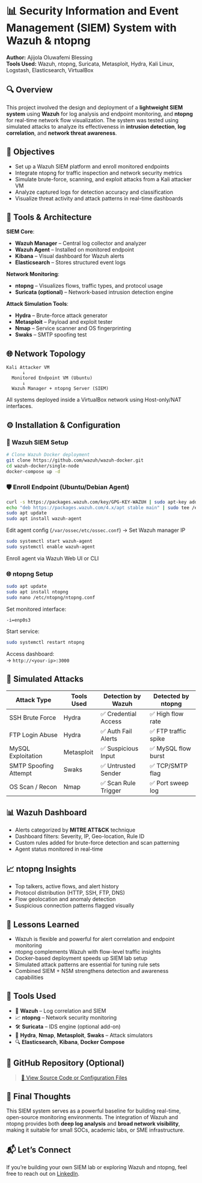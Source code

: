 # 📊 Security Information and Event Management (SIEM) System with Wazuh & ntopng

**Author:** Ajijola Oluwafemi Blessing    
**Tools Used:** Wazuh, ntopng, Suricata, Metasploit, Hydra, Kali Linux, Logstash, Elasticsearch, VirtualBox



## 🔍 Overview

This project involved the design and deployment of a **lightweight SIEM system** using **Wazuh** for log analysis and endpoint monitoring, and **ntopng** for real-time network flow visualization. The system was tested using simulated attacks to analyze its effectiveness in **intrusion detection**, **log correlation**, and **network threat awareness**.



## 🧱 Objectives

- Set up a Wazuh SIEM platform and enroll monitored endpoints  
- Integrate ntopng for traffic inspection and network security metrics  
- Simulate brute-force, scanning, and exploit attacks from a Kali attacker VM  
- Analyze captured logs for detection accuracy and classification  
- Visualize threat activity and attack patterns in real-time dashboards



## 🔧 Tools & Architecture

**SIEM Core**:  
- **Wazuh Manager** – Central log collector and analyzer  
- **Wazuh Agent** – Installed on monitored endpoint  
- **Kibana** – Visual dashboard for Wazuh alerts  
- **Elasticsearch** – Stores structured event logs

**Network Monitoring**:  
- **ntopng** – Visualizes flows, traffic types, and protocol usage  
- **Suricata (optional)** – Network-based intrusion detection engine

**Attack Simulation Tools**:  
- **Hydra** – Brute-force attack generator  
- **Metasploit** – Payload and exploit tester  
- **Nmap** – Service scanner and OS fingerprinting  
- **Swaks** – SMTP spoofing test



## 🌐 Network Topology

```
Kali Attacker VM
      ↓
  Monitored Endpoint VM (Ubuntu)
      ↓
  Wazuh Manager + ntopng Server (SIEM)
```

All systems deployed inside a VirtualBox network using Host-only/NAT interfaces.



## ⚙️ Installation & Configuration

### 🧠 Wazuh SIEM Setup

```bash
# Clone Wazuh Docker deployment
git clone https://github.com/wazuh/wazuh-docker.git
cd wazuh-docker/single-node
docker-compose up -d
```

### 🛡️ Enroll Endpoint (Ubuntu/Debian Agent)

```bash
curl -s https://packages.wazuh.com/key/GPG-KEY-WAZUH | sudo apt-key add -
echo "deb https://packages.wazuh.com/4.x/apt stable main" | sudo tee /etc/apt/sources.list.d/wazuh.list
sudo apt update
sudo apt install wazuh-agent
```

Edit agent config (`/var/ossec/etc/ossec.conf`) → Set Wazuh manager IP

```bash
sudo systemctl start wazuh-agent
sudo systemctl enable wazuh-agent
```

Enroll agent via Wazuh Web UI or CLI



### 🌐 ntopng Setup

```bash
sudo apt update
sudo apt install ntopng
sudo nano /etc/ntopng/ntopng.conf
```

Set monitored interface:
```
-i=enp0s3
```

Start service:
```bash
sudo systemctl restart ntopng
```

Access dashboard:  
→ `http://<your-ip>:3000`



## 🔬 Simulated Attacks

| Attack Type           | Tools Used     | Detection by Wazuh | Detected by ntopng |
|------------------------|----------------|---------------------|---------------------|
| SSH Brute Force        | Hydra          | ✅ Credential Access | ✅ High flow rate    |
| FTP Login Abuse        | Hydra          | ✅ Auth Fail Alerts  | ✅ FTP traffic spike |
| MySQL Exploitation     | Metasploit     | ✅ Suspicious Input  | ✅ MySQL flow burst  |
| SMTP Spoofing Attempt  | Swaks          | ✅ Untrusted Sender  | ✅ TCP/SMTP flag     |
| OS Scan / Recon        | Nmap           | ✅ Scan Rule Trigger | ✅ Port sweep log    |



## 📊 Wazuh Dashboard

- Alerts categorized by **MITRE ATT&CK** technique  
- Dashboard filters: Severity, IP, Geo-location, Rule ID  
- Custom rules added for brute-force detection and scan patterning  
- Agent status monitored in real-time



## 📈 ntopng Insights

- Top talkers, active flows, and alert history  
- Protocol distribution (HTTP, SSH, FTP, DNS)  
- Flow geolocation and anomaly detection  
- Suspicious connection patterns flagged visually



## 🧠 Lessons Learned

- Wazuh is flexible and powerful for alert correlation and endpoint monitoring  
- ntopng complements Wazuh with flow-level traffic insights  
- Docker-based deployment speeds up SIEM lab setup  
- Simulated attack patterns are essential for tuning rule sets  
- Combined SIEM + NSM strengthens detection and awareness capabilities



## 🧪 Tools Used

- 🧠 **Wazuh** – Log correlation and SIEM  
- 📈 **ntopng** – Network security monitoring  
- 🛠️ **Suricata** – IDS engine (optional add-on)  
- 🧪 **Hydra**, **Nmap**, **Metasploit**, **Swaks** – Attack simulators  
- 🔍 **Elasticsearch**, **Kibana**, **Docker Compose**



## 📎 GitHub Repository (Optional)

> [🔗 View Source Code or Configuration Files](https://github.com/oluwafemiab/siem-wazuh)



## 🧠 Final Thoughts

This SIEM system serves as a powerful baseline for building real-time, open-source monitoring environments. The integration of Wazuh and ntopng provides both **deep log analysis** and **broad network visibility**, making it suitable for small SOCs, academic labs, or SME infrastructure.



## 📬 Let’s Connect

If you’re building your own SIEM lab or exploring Wazuh and ntopng, feel free to reach out on [LinkedIn](https://www.linkedin.com/in/ajijola-oluwafemi-ba839712a).
